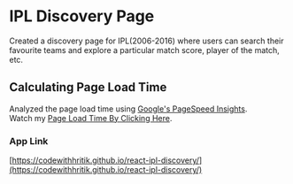# IPL Discovery Page

Created a discovery page for IPL(2006-2016) where users can search their favourite teams and explore a particular match score, player of the match, etc.

## Calculating Page Load Time

Analyzed the page load time using [Google's PageSpeed Insights](https://developers.google.com/speed/pagespeed/insights/).\
Watch my [Page Load Time By Clicking Here](https://developers.google.com/speed/pagespeed/insights/?url=https%3A%2F%2Fcodewithhritik.github.io%2Freact-ipl-discovery%2F&tab=desktop).

### App Link

[https://codewithhritik.github.io/react-ipl-discovery/](https://codewithhritik.github.io/react-ipl-discovery/)
